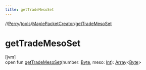 ```yaml
---
title: getTradeMesoSet
---
```

//[Perry](../../../index.html)/[tools](../index.html)/[MaplePacketCreator](index.html)/[getTradeMesoSet](get-trade-meso-set.html)



# getTradeMesoSet



[jvm]\
open fun [getTradeMesoSet](get-trade-meso-set.html)(number: [Byte](https://kotlinlang.org/api/latest/jvm/stdlib/kotlin/-byte/index.html), meso: [Int](https://kotlinlang.org/api/latest/jvm/stdlib/kotlin/-int/index.html)): [Array](https://kotlinlang.org/api/latest/jvm/stdlib/kotlin/-array/index.html)&lt;[Byte](https://kotlinlang.org/api/latest/jvm/stdlib/kotlin/-byte/index.html)&gt;




